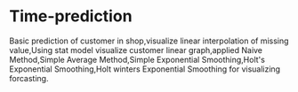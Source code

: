 # Time-prediction
Basic prediction of customer in shop,visualize linear interpolation of missing value,Using stat model visualize customer linear graph,applied Naive Method,Simple Average Method,Simple Exponential Smoothing,Holt's Exponential Smoothing,Holt winters Exponential Smoothing for visualizing forcasting.
